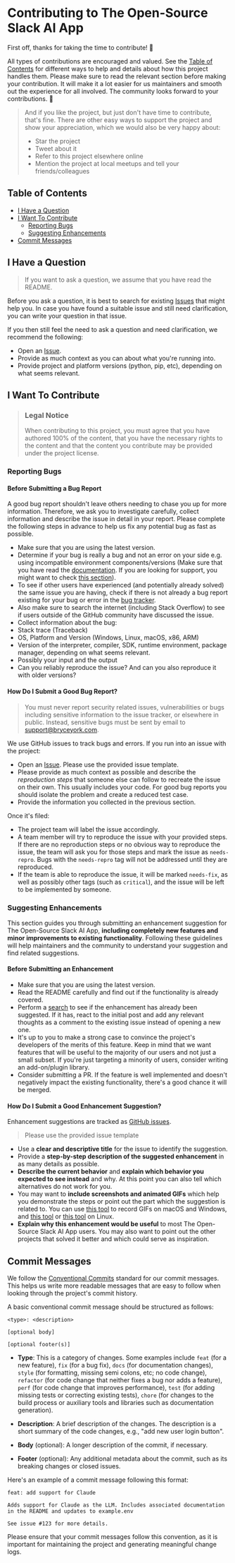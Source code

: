 # Contributing to The Open-Source Slack AI App

First off, thanks for taking the time to contribute! 🥰

All types of contributions are encouraged and valued. See the [Table of Contents](#table-of-contents) for different ways to help and details about how this project handles them. Please make sure to read the relevant section before making your contribution. It will make it a lot easier for us maintainers and smooth out the experience for all involved. The community looks forward to your contributions. 🎉

> And if you like the project, but just don't have time to contribute, that's fine. There are other easy ways to support the project and show your appreciation, which we would also be very happy about:
> - Star the project
> - Tweet about it
> - Refer to this project elsewhere online
> - Mention the project at local meetups and tell your friends/colleagues

<!-- omit in toc -->
## Table of Contents

- [I Have a Question](#i-have-a-question)
- [I Want To Contribute](#i-want-to-contribute)
  - [Reporting Bugs](#reporting-bugs)
  - [Suggesting Enhancements](#suggesting-enhancements)
- [Commit Messages](#commit-messages)

## I Have a Question

> If you want to ask a question, we assume that you have read the README.

Before you ask a question, it is best to search for existing [Issues](https://github.com/meetbryce/open-source-slack-ai/issues) that might help you. In case you have found a suitable issue and still need clarification, you can write your question in that issue.

If you then still feel the need to ask a question and need clarification, we recommend the following:

- Open an [Issue](https://github.com/meetbryce/open-source-slack-ai/issues/new).
- Provide as much context as you can about what you're running into.
- Provide project and platform versions (python, pip, etc), depending on what seems relevant.

## I Want To Contribute

> ### Legal Notice <!-- omit in toc -->
> When contributing to this project, you must agree that you have authored 100% of the content, that you have the necessary rights to the content and that the content you contribute may be provided under the project license.

### Reporting Bugs

<!-- omit in toc -->
#### Before Submitting a Bug Report

A good bug report shouldn't leave others needing to chase you up for more information. Therefore, we ask you to investigate carefully, collect information and describe the issue in detail in your report. Please complete the following steps in advance to help us fix any potential bug as fast as possible.

- Make sure that you are using the latest version.
- Determine if your bug is really a bug and not an error on your side e.g. using incompatible environment components/versions (Make sure that you have read the [documentation](). If you are looking for support, you might want to check [this section](#i-have-a-question)).
- To see if other users have experienced (and potentially already solved) the same issue you are having, check if there is not already a bug report existing for your bug or error in the [bug tracker](https://github.com/meetbryce/open-source-slack-aiissues?q=label%3Abug).
- Also make sure to search the internet (including Stack Overflow) to see if users outside of the GitHub community have discussed the issue.
- Collect information about the bug:
- Stack trace (Traceback)
- OS, Platform and Version (Windows, Linux, macOS, x86, ARM)
- Version of the interpreter, compiler, SDK, runtime environment, package manager, depending on what seems relevant.
- Possibly your input and the output
- Can you reliably reproduce the issue? And can you also reproduce it with older versions?

<!-- omit in toc -->
#### How Do I Submit a Good Bug Report?

> You must never report security related issues, vulnerabilities or bugs including sensitive information to the issue tracker, or elsewhere in public. Instead, sensitive bugs must be sent by email to support@bryceyork.com.
<!-- You may add a PGP key to allow the messages to be sent encrypted as well. -->

We use GitHub issues to track bugs and errors. If you run into an issue with the project:

- Open an [Issue](https://github.com/meetbryce/open-source-slack-ai/issues/new). Please use the provided issue template.
- Please provide as much context as possible and describe the *reproduction steps* that someone else can follow to recreate the issue on their own. This usually includes your code. For good bug reports you should isolate the problem and create a reduced test case.
- Provide the information you collected in the previous section.

Once it's filed:

- The project team will label the issue accordingly.
- A team member will try to reproduce the issue with your provided steps. If there are no reproduction steps or no obvious way to reproduce the issue, the team will ask you for those steps and mark the issue as `needs-repro`. Bugs with the `needs-repro` tag will not be addressed until they are reproduced.
- If the team is able to reproduce the issue, it will be marked `needs-fix`, as well as possibly other tags (such as `critical`), and the issue will be left to be implemented by someone.


### Suggesting Enhancements

This section guides you through submitting an enhancement suggestion for The Open-Source Slack AI App, **including completely new features and minor improvements to existing functionality**. Following these guidelines will help maintainers and the community to understand your suggestion and find related suggestions.

<!-- omit in toc -->
#### Before Submitting an Enhancement

- Make sure that you are using the latest version.
- Read the README carefully and find out if the functionality is already covered.
- Perform a [search](https://github.com/meetbryce/open-source-slack-ai/issues) to see if the enhancement has already been suggested. If it has, react to the initial post and add any relevant thoughts as a comment to the existing issue instead of opening a new one.
- It's up to you to make a strong case to convince the project's developers of the merits of this feature. Keep in mind that we want features that will be useful to the majority of our users and not just a small subset. If you're just targeting a minority of users, consider writing an add-on/plugin library.
- Consider submitting a PR. If the feature is well implemented and doesn't negatively impact the existing functionality, there's a good chance it will be merged.

<!-- omit in toc -->
#### How Do I Submit a Good Enhancement Suggestion?

Enhancement suggestions are tracked as [GitHub issues](https://github.com/meetbryce/open-source-slack-ai/issues).

> Please use the provided issue template

- Use a **clear and descriptive title** for the issue to identify the suggestion.
- Provide a **step-by-step description of the suggested enhancement** in as many details as possible.
- **Describe the current behavior** and **explain which behavior you expected to see instead** and why. At this point you can also tell which alternatives do not work for you.
- You may want to **include screenshots and animated GIFs** which help you demonstrate the steps or point out the part which the suggestion is related to. You can use [this tool](https://www.cockos.com/licecap/) to record GIFs on macOS and Windows, and [this tool](https://github.com/colinkeenan/silentcast) or [this tool](https://github.com/GNOME/byzanz) on Linux. <!-- this should only be included if the project has a GUI -->
- **Explain why this enhancement would be useful** to most The Open-Source Slack AI App users. You may also want to point out the other projects that solved it better and which could serve as inspiration.

## Commit Messages

We follow the [Conventional Commits](https://www.conventionalcommits.org) standard for our commit messages. This helps us write more readable messages that are easy to follow when looking through the project's commit history.

A basic conventional commit message should be structured as follows:

```
<type>: <description>

[optional body]

[optional footer(s)]
```

- **Type**: This is a category of changes. Some examples include `feat` (for a new feature), `fix` (for a bug fix), `docs` (for documentation changes), `style` (for formatting, missing semi colons, etc; no code change), `refactor` (for code change that neither fixes a bug nor adds a feature), `perf` (for code change that improves performance), `test` (for adding missing tests or correcting existing tests), `chore` (for changes to the build process or auxiliary tools and libraries such as documentation generation).

- **Description**: A brief description of the changes. The description is a short summary of the code changes, e.g., "add new user login button".

- **Body** (optional): A longer description of the commit, if necessary.

- **Footer** (optional): Any additional metadata about the commit, such as its breaking changes or closed issues.

Here's an example of a commit message following this format:

```
feat: add support for Claude

Adds support for Claude as the LLM. Includes associated documentation in the README and updates to example.env

See issue #123 for more details.
```

Please ensure that your commit messages follow this convention, as it is important for maintaining the project and generating meaningful change logs.